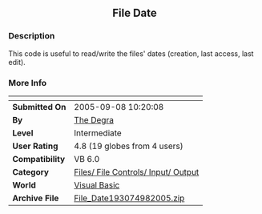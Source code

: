 ﻿<div align="center">

## File Date


</div>

### Description

This code is useful to read/write the files' dates (creation, last access, last edit).
 
### More Info
 


<span>             |<span>
---                |---
**Submitted On**   |2005-09-08 10:20:08
**By**             |[The Degra](https://github.com/Planet-Source-Code/PSCIndex/blob/master/ByAuthor/the-degra.md)
**Level**          |Intermediate
**User Rating**    |4.8 (19 globes from 4 users)
**Compatibility**  |VB 6\.0
**Category**       |[Files/ File Controls/ Input/ Output](https://github.com/Planet-Source-Code/PSCIndex/blob/master/ByCategory/files-file-controls-input-output__1-3.md)
**World**          |[Visual Basic](https://github.com/Planet-Source-Code/PSCIndex/blob/master/ByWorld/visual-basic.md)
**Archive File**   |[File\_Date193074982005\.zip](https://github.com/Planet-Source-Code/the-degra-file-date__1-62482/archive/master.zip)








